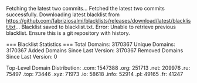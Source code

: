 Fetching the latest two commits...
Fetched the latest two commits successfully.
Downloading latest blacklist from https://github.com/fabriziosalmi/blacklists/releases/download/latest/blacklist.txt...
Blacklist saved to blacklist.txt.
Error: Unable to retrieve previous blacklist. Ensure this is a git repository with history.

=== Blacklist Statistics ===
Total Domains: 3170367
Unique Domains: 3170367
Added Domains Since Last Version: 3170367
Removed Domains Since Last Version: 0

Top-Level Domain Distribution:
  .com: 1547388
  .org: 251713
  .net: 209976
  .ru: 75497
  .top: 73446
  .xyz: 71973
  .io: 58618
  .info: 52914
  .pl: 49165
  .fr: 41247
